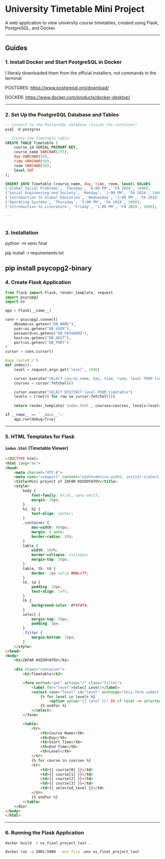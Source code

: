
# University Timetable Mini Project  
A web application to view university course timetables, created using Flask, PostgreSQL, and Docker.

---

## Guides

### 1. Install Docker and Start PostgreSQL in Docker  

I literaly downloaded them from the official installers, not commands in the terminal

POSTGRES:
https://www.postgresql.org/download/ 

DOCKER:
https://www.docker.com/products/docker-desktop/

---

### 2. Set Up the PostgreSQL Database and Tables  

```sql
-- Connect to the PostgreSQL database (inside the container)
psql -U postgres

-- Create the Timetable table
CREATE TABLE Timetable (
    course_id SERIAL PRIMARY KEY,
    course_name VARCHAR(255),
    day VARCHAR(50),
    time VARCHAR(50),
    room VARCHAR(50),
    level INT
);

INSERT INTO Timetable (course_name, day, time, room, level) VALUES
('Global Social Problems', 'Tuesday', '6:00 PM', 'FA 2024', 1000),
('Social Engineering and Society', 'Monday', '1:00 PM', 'FA 2024', 2000),
('Introduction to Global Education', 'Wednesday', '2:00 PM', 'FA 2024', 2000),
('Operating Systems', 'Thursday', '5:00 PM', 'FA 2024', 2000),
('Introduction to Literature', 'Friday', '1:00 PM', 'FA 2024', 1000);

---



```

### 3. Installation 

python -m venv final

pip install -r requirements.txt

pip install psycopg2-binary
---

### 4. Create Flask Application  

```python
from flask import Flask, render_template, request
import psycopg2
import os

app = Flask(__name__)

conn = psycopg2.connect(
    dbname=os.getenv("DB_NAME"),
    user=os.getenv("DB_USER"),
    password=os.getenv("DB_PASSWORD"),
    host=os.getenv("DB_HOST"),
    port=os.getenv("DB_PORT")
)
cursor = conn.cursor()

@app.route('/')
def index():
    level = request.args.get('level', 1000) 

    cursor.execute("SELECT course_name, day, time, room, level FROM timetable WHERE level = %s", (level,))
    courses = cursor.fetchall()

    cursor.execute("SELECT DISTINCT level FROM timetable")
    levels = [row[0] for row in cursor.fetchall()]
    
    return render_template('index.html', courses=courses, levels=levels, selected_level=level, student_name="Zafar Khidoyatov")

if __name__ == '__main__':
    app.run(debug=True)

```

---

### 5. HTML Templates for Flask  

#### **`index.html` (Timetable Viewer)**  

```html
<!DOCTYPE html>
<html lang="en">
<head>
    <meta charset="UTF-8">
    <meta name="viewport" content="width=device-width, initial-scale=1.0">
    <title>Mini project of ZAFAR KHIDOYATOV</title>
    <style>
        body {
            font-family: Arial, sans-serif;
            margin: 20px;
        }
        h1, h2 {
            text-align: center;
        }
        .container {
            max-width: 800px;
            margin: 0 auto;
            border-radius: 20%;
        }
        table {
            width: 100%;
            border-collapse: collapse;
            margin-top: 20px;
        }
        table, th, td {
            border: 1px solid #00ccff;
        }
        th, td {
            padding: 10px;
            text-align: left;
        }
        th {
            background-color: #f4f4f4;
        }
        select {
            margin-top: 20px;
            padding: 5px;
        }
        .filter {
            margin-bottom: 20px;
        }
    </style>
</head>
<body>
    <h1>ZAFAR KHIDOYATOV</h1>
    
    <div class="container">
        <h2>Timetable</h2>

        <form method="get" action="/" class="filter">
            <label for="level">Select Level:</label>
            <select name="level" id="level" onchange="this.form.submit()">
                {% for level in levels %}
                    <option value="{{ level }}" {% if level == selected_level %}selected{% endif %}>{{ level }}</option>
                {% endfor %}
            </select>
        </form>

        <table>
            <tr>
                <th>Course Name</th>
                <th>Day</th>
                <th>Start Time</th>
                <th>End Time</th>
                <th>Level</th>
            </tr>
            {% for course in courses %}
            <tr>
                <td>{{ course[0] }}</td>
                <td>{{ course[1] }}</td>
                <td>{{ course[2] }}</td>
                <td>{{ course[3] }}</td>
                <td>{{ selected_level }}</td>
            </tr>
            {% endfor %}
        </table>
    </div>
</body>
</html>
```

---

### 6. Running the Flask Application  

```bash
docker build -t os_final_project_last .

docker run -p 5001:5000 --env-file .env os_final_project_last

```
